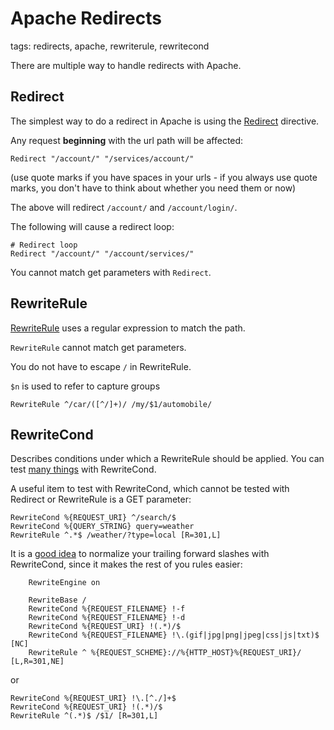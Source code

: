 # Apache Redirects

tags: redirects, apache, rewriterule, rewritecond

There are multiple way to handle redirects with Apache.

## Redirect

The simplest way to do a redirect in Apache is using the [Redirect](https://httpd.apache.org/docs/2.4/mod/mod_alias.html#redirect) directive.

Any request **beginning** with the url path will be affected:

```apacheconfig
Redirect "/account/" "/services/account/"
```

(use quote marks if you have spaces in your urls - if you always use quote marks, you don't have to think about whether you need them or now)

The above will redirect `/account/` and `/account/login/`.

The following will cause a redirect loop:

```apacheconfig
# Redirect loop
Redirect "/account/" "/account/services/"
```

You cannot match get parameters with `Redirect`. 

## RewriteRule

[RewriteRule](https://httpd.apache.org/docs/2.4/rewrite/intro.html) uses a regular expression to match the path.

`RewriteRule` cannot match get parameters.

You do not have to escape `/` in RewriteRule.

`$n` is used to refer to capture groups

```apacheconfig
RewriteRule ^/car/([^/]+)/ /my/$1/automobile/
```

## RewriteCond

Describes conditions under which a RewriteRule should be applied. You can test [many things](https://httpd.apache.org/docs/2.4/mod/mod_rewrite.html#rewritecond) with RewriteCond.

A useful item to test with RewriteCond, which cannot be tested with Redirect or RewriteRule is a GET parameter:

```apacheconfig
RewriteCond %{REQUEST_URI} ^/search/$
RewriteCond %{QUERY_STRING} query=weather
RewriteRule ^.*$ /weather/?type=local [R=301,L]
```

It is a [good idea](https://techjourney.net/add-trailing-slash-to-the-end-of-the-url-with-htaccess-rewrite-rules/) to normalize your trailing forward slashes with RewriteCond, since it makes the rest of you rules easier:

```apacheconfig
    RewriteEngine on

    RewriteBase /
    RewriteCond %{REQUEST_FILENAME} !-f
    RewriteCond %{REQUEST_FILENAME} !-d
    RewriteCond %{REQUEST_URI} !(.*)/$
    RewriteCond %{REQUEST_FILENAME} !\.(gif|jpg|png|jpeg|css|js|txt)$ [NC]
    RewriteRule ^ %{REQUEST_SCHEME}://%{HTTP_HOST}%{REQUEST_URI}/ [L,R=301,NE]
```

or 

```apacheconfig
RewriteCond %{REQUEST_URI} !\.[^./]+$
RewriteCond %{REQUEST_URI} !(.*)/$
RewriteRule ^(.*)$ /$1/ [R=301,L] 
```